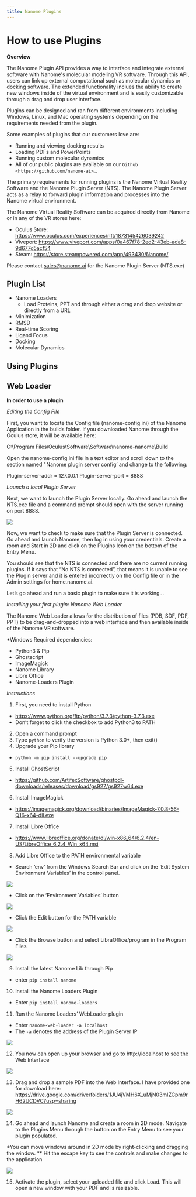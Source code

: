```yaml
---
title: Nanome Plugins
---
```


# How to use Plugins


**Overview**

The Nanome Plugin API provides a way to interface and integrate external software with Nanome's molecular modeling VR software.
Through this API, users can link up external computational such as molecular dynamics or docking software.
The extended functionality inclues the ability to create new windows inside of the virtual environment and is easily customizable through a drag and drop user interface.

Plugins can be designed and ran from different environments including Windows, Linux, and Mac operating systems depending on the requirements needed from the plugin.

Some examples of plugins that our customers love are:
 - Running and viewing docking results
 - Loading PDFs and PowerPoints
 - Running custom molecular dynamics
 - All of our public plugins are available on our `Github <https://github.com/nanome-ai>`_.

The primary requirements for running plugins is the Nanome Virtual Reality Software and the Nanome Plugin Server (NTS). The Nanome Plugin Server acts as a relay to forward plugin information and processes into the Nanome virtual environment.

The Nanome Virtual Reality Software can be acquired directly from Nanome or in any of the VR stores here:

 * Oculus Store: https://www.oculus.com/experiences/rift/1873145426039242
 * Viveport: https://www.viveport.com/apps/0a467f78-2ed2-43eb-ada8-9d677d5acf54
 * Steam: https://store.steampowered.com/app/493430/Nanome/

Please contact sales@nanome.ai for the Nanome Plugin Server (NTS.exe)




## Plugin List
* Nanome Loaders
    * Load Proteins, PPT and through either a drag and drop website or directly from a URL
* Minimization
* RMSD
* Real-time Scoring
* Ligand Focus
* Docking
* Molecular Dynamics

## Using Plugins


## Web Loader


**In order to use a plugin**

*Editing the Config File*

First, you want to locate the Config file (nanome-config.ini) of the Nanome Application in the builds folder.
If you downloaded Nanome through the Oculus store, it will be available here:

C:\Program Files\Oculus\Software\Software\nanome-nanome\Build

Open the nanome-config.ini file in a text editor and scroll down to the section named ‘ Nanome plugin server config’ and change to the following:

Plugin-server-addr = 127.0.0.1
Plugin-server-port = 8888

*Launch a local Plugin Server*

Next, we want to launch the Plugin Server locally. Go ahead and launch the NTS.exe file and a command prompt should open with the server running on port 8888.

![](./.vuepress/public/assets/plugins-page/runningNTS.png)

Now, we want to check to make sure that the Plugin Server is connected. Go ahead and launch Nanome, then log in using your credentials. Create a room and Start in 2D and click on the Plugins Icon on the bottom of the Entry Menu.

You should see that the NTS is connected and there are no current running plugins. If it says that “No NTS is connected”, that means it is unable to see the Plugin server and it is entered incorrectly on the Config file or in the Admin settings for home.nanome.ai.

Let’s go ahead and run a basic plugin to make sure it is working…




*Installing your first plugin: Nanome Web Loader*


The Nanome Web Loader allows for the distribution of files (PDB, SDF, PDF, PPT) to be drag-and-dropped into a web interface and then available inside of the Nanome VR software.

*Windows
Required dependencies:
 - Python3 & Pip
 - Ghostscript
 - ImageMagick
 - Nanome Library
 - Libre Office
 - Nanome-Loaders Plugin

*Instructions*

1. First, you need to install Python
 - https://www.python.org/ftp/python/3.7.3/python-3.7.3.exe
 - Don’t forget to click the checkbox to add Python3 to PATH
2. Open a command prompt
3. Type ``python`` to verify the version is Python 3.0+, then exit()
4. Upgrade your Pip library
 - ``python -m pip install --upgrade pip``
5. Install GhostScript
 - https://github.com/ArtifexSoftware/ghostpdl-downloads/releases/download/gs927/gs927w64.exe
6. Install ImageMagick
 - https://imagemagick.org/download/binaries/ImageMagick-7.0.8-56-Q16-x64-dll.exe
7. Install Libre Office
 - https://www.libreoffice.org/donate/dl/win-x86_64/6.2.4/en-US/LibreOffice_6.2.4_Win_x64.msi
8. Add Libre Office to the PATH environmental variable
 - Search ‘env’ from the Windows Search Bar and click on the ‘Edit System Environment Variables’ in the control panel.

  ![](./.vuepress/public/assets/plugins-page/search_env.png)

 - Click on the ‘Environment Variables’ button

  ![](./.vuepress/public/assets/plugins-page/find_env.png)

 - Click the Edit button for the PATH variable

  ![](./.vuepress/public/assets/plugins-page/edit_path.png)

 - Click the Browse button and select LibraOffice/program in the Program Files

  ![](./.vuepress/public/assets/plugins-page/browse_path.png)


9. Install the latest Nanome Lib through Pip
 - enter ``pip install nanome``
10. Install the Nanome Loaders Plugin
 - Enter ``pip install nanome-loaders``
11. Run the Nanome Loaders’ WebLoader plugin
 - Enter ``nanome-web-loader -a localhost``
 - The ``-a`` denotes the address of the Plugin Server IP

![](./.vuepress/public/assets/plugins-page/running_plugin.png)

12. You now can open up your browser and go to http://localhost to see the Web Interface

![](./.vuepress/public/assets/plugins-page/webloader_browserprompt.png)

13. Drag and drop a sample PDF into the Web Interface. I have provided one for download here: https://drive.google.com/drive/folders/1JU4jVMH6X_uMjN03mIZCpm9rH62UCDVC?usp=sharing

![](./.vuepress/public/assets/plugins-page/webloader_uploaded.png)

14. Go ahead and launch Nanome and create a room in 2D mode. Navigate to the Plugins Menu through the button on the Entry Menu to see your plugin populated.

*You can move windows around in 2D mode by right-clicking and dragging the window.
** Hit the escape key to see the controls and make changes to the application

![](./.vuepress/public/assets/plugins-page/2Dmode_plugins.png)

15. Activate the plugin, select your uploaded file and click Load. This will open a new window with your PDF and is resizable.
